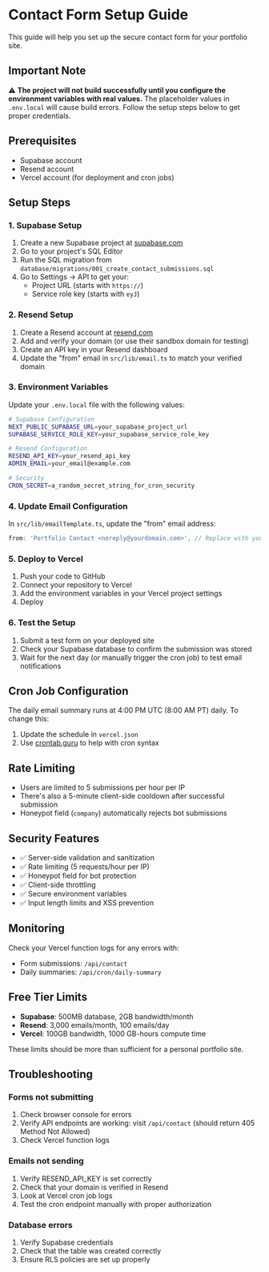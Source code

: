 # Contact Form Setup Guide

This guide will help you set up the secure contact form for your portfolio site.

## Important Note

⚠️ **The project will not build successfully until you configure the environment variables with real values.** The placeholder values in `.env.local` will cause build errors. Follow the setup steps below to get proper credentials.

## Prerequisites

- Supabase account
- Resend account
- Vercel account (for deployment and cron jobs)

## Setup Steps

### 1. Supabase Setup

1. Create a new Supabase project at [supabase.com](https://supabase.com)
2. Go to your project's SQL Editor
3. Run the SQL migration from `database/migrations/001_create_contact_submissions.sql`
4. Go to Settings → API to get your:
   - Project URL (starts with `https://`)
   - Service role key (starts with `eyJ`)

### 2. Resend Setup

1. Create a Resend account at [resend.com](https://resend.com)
2. Add and verify your domain (or use their sandbox domain for testing)
3. Create an API key in your Resend dashboard
4. Update the "from" email in `src/lib/email.ts` to match your verified domain

### 3. Environment Variables

Update your `.env.local` file with the following values:

```bash
# Supabase Configuration
NEXT_PUBLIC_SUPABASE_URL=your_supabase_project_url
SUPABASE_SERVICE_ROLE_KEY=your_supabase_service_role_key

# Resend Configuration
RESEND_API_KEY=your_resend_api_key
ADMIN_EMAIL=your_email@example.com

# Security
CRON_SECRET=a_random_secret_string_for_cron_security
```

### 4. Update Email Configuration

In `src/lib/emailTemplate.ts`, update the "from" email address:

```typescript
from: 'Portfolio Contact <noreply@yourdomain.com>', // Replace with your domain
```

### 5. Deploy to Vercel

1. Push your code to GitHub
2. Connect your repository to Vercel
3. Add the environment variables in your Vercel project settings
4. Deploy

### 6. Test the Setup

1. Submit a test form on your deployed site
2. Check your Supabase database to confirm the submission was stored
3. Wait for the next day (or manually trigger the cron job) to test email notifications

## Cron Job Configuration

The daily email summary runs at 4:00 PM UTC (8:00 AM PT) daily. To change this:

1. Update the schedule in `vercel.json`
2. Use [crontab.guru](https://crontab.guru/) to help with cron syntax

## Rate Limiting

- Users are limited to 5 submissions per hour per IP
- There's also a 5-minute client-side cooldown after successful submission
- Honeypot field (`company`) automatically rejects bot submissions

## Security Features

- ✅ Server-side validation and sanitization
- ✅ Rate limiting (5 requests/hour per IP)
- ✅ Honeypot field for bot protection
- ✅ Client-side throttling
- ✅ Secure environment variables
- ✅ Input length limits and XSS prevention

## Monitoring

Check your Vercel function logs for any errors with:

- Form submissions: `/api/contact`
- Daily summaries: `/api/cron/daily-summary`

## Free Tier Limits

- **Supabase**: 500MB database, 2GB bandwidth/month
- **Resend**: 3,000 emails/month, 100 emails/day
- **Vercel**: 100GB bandwidth, 1000 GB-hours compute time

These limits should be more than sufficient for a personal portfolio site.

## Troubleshooting

### Forms not submitting

1. Check browser console for errors
2. Verify API endpoints are working: visit `/api/contact` (should return 405 Method Not Allowed)
3. Check Vercel function logs

### Emails not sending

1. Verify RESEND_API_KEY is set correctly
2. Check that your domain is verified in Resend
3. Look at Vercel cron job logs
4. Test the cron endpoint manually with proper authorization

### Database errors

1. Verify Supabase credentials
2. Check that the table was created correctly
3. Ensure RLS policies are set up properly
